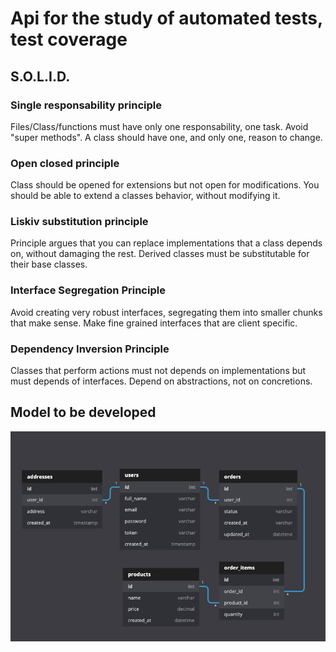 # Api for the study of automated tests, test coverage


## S.O.L.I.D.

### Single responsability principle
Files/Class/functions must have only one responsability, one task. Avoid "super methods". 
A class should have one, and only one, reason to change.

### Open closed principle
Class should be opened for extensions but not open for modifications. 
You should be able to extend a classes behavior, without modifying it.

### Liskiv substitution principle
Principle argues that you can replace implementations that a class depends on, without damaging the rest.
Derived classes must be substitutable for their base classes.

### Interface Segregation Principle
Avoid creating very robust interfaces, segregating them into smaller chunks that make sense.
Make fine grained interfaces that are client specific.

### Dependency Inversion Principle
Classes that perform actions must not depends on implementations but must depends of interfaces. Depend on abstractions, not on concretions.

## Model to be developed

![schema](./resources/api-order-schema.png)


